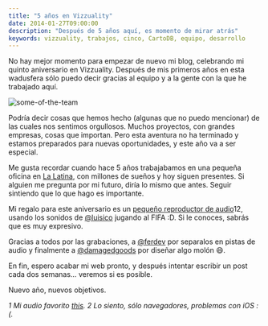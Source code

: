 ```yaml
---
title: "5 años en Vizzuality"
date: 2014-01-27T09:00:00
description: "Después de 5 años aquí, es momento de mirar atrás"
keywords: vizzuality, trabajos, cinco, CartoDB, equipo, desarrollo
---
```


No hay mejor momento para empezar de nuevo mi blog, celebrando mi quinto aniversario en Vizzuality. Después de mis primeros años en esta wadusfera sólo puedo decir gracias al equipo y a la gente con la que he trabajado aquí.

![some-of-the-team](/images/posts/five-years-vizzuality/ha.jpg)

Podría decir cosas que hemos hecho (algunas que no puedo mencionar) de las cuales nos sentimos orgullosos. Muchos proyectos, con grandes empresas, cosas que importan. Pero esta aventura no ha terminado y estamos preparados para nuevas oportunidades, y este año va a ser especial.

Me gusta recordar cuando hace 5 años trabajabamos en una pequeña oficina en [La Latina](https://maps.google.com/?q=calle%20angosta%20de%20los%20mancebos,%20madrid), con millones de sueños y hoy siguen presentes. Si alguien me pregunta por mi futuro, diría lo mismo que antes. Seguir sintiendo que lo que hago es importante.

Mi regalo para este aniversario es un [pequeño reproductor de audio](http://xavijam.github.io/luisoundsystem)12, usando los sonidos de [@luisico](http://twitter.com/luisico) jugando al FIFA :D. Si le conoces, sabrás que es muy expresivo.

Gracias a todos por las grabaciones, a [@ferdev](http://twitter.com/ferdev) por separalos en pistas de audio y finalmente a [@damagedgoods](http://twitter.com/damagedgoods) por diseñar algo molón :smile:.

En fin, espero acabar mi web pronto, y después intentar escribir un post cada dos semanas… veremos si es posible.

Nuevo año, nuevos objetivos.

_1 Mi audio favorito
[this](http://xavijam.github.io/luisoundsystem/#/claclaclaclaclaclacla)._
_2 Lo siento, sólo navegadores, problemas con iOS :(._